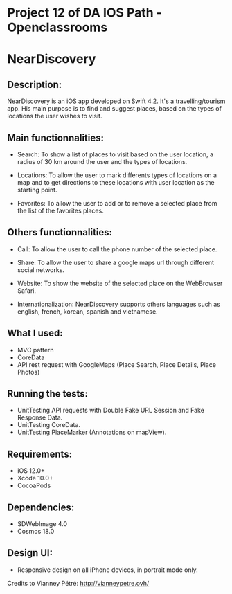 # Project 12 of DA IOS Path - Openclassrooms

# NearDiscovery

## Description:

NearDiscovery is an iOS app developed on Swift 4.2. It's a travelling/tourism app.
His main purpose is to find and suggest places, based on the types of locations the user wishes to visit. 

## Main functionnalities:

- Search: To show a list of places to visit based on the user location, a radius of 30 km around the user and the types of locations.

- Locations: To allow the user to mark differents types of locations on a map and to get directions to these locations with user location as the starting point.

- Favorites: To allow the user to add or to remove a selected place from the list of the favorites places.

## Others functionnalities:

- Call: To allow the user to call the phone number of the selected place.

- Share: To allow the user to share a google maps url through different social networks.

- Website: To show the website of the selected place on the WebBrowser Safari.

- Internationalization: NearDiscovery supports others languages such as english, french, korean, spanish and vietnamese.

## What I used:

- MVC pattern
- CoreData
- API rest request with GoogleMaps (Place Search, Place Details, Place Photos)

## Running the tests:
- UnitTesting API requests with Double Fake URL Session and Fake Response Data.
- UnitTesting CoreData.
- UnitTesting PlaceMarker (Annotations on mapView).

## Requirements:

- iOS 12.0+
- Xcode 10.0+
- CocoaPods 

## Dependencies:

- SDWebImage 4.0
- Cosmos 18.0

## Design UI:

- Responsive design on all iPhone devices, in portrait mode only.

Credits to Vianney Pétré: http://vianneypetre.ovh/
